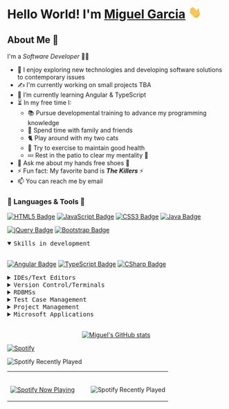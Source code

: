  <a name="summit"></a>

# Hello World! I'm [Miguel Garcia](https://github.com/miguelgarcia210)&nbsp;<img src="assets/waving-hand.gif" width="30px" alt="hi">

## About Me&nbsp;📝

I'm a *Software Developer*&nbsp;👨‍💻

- 🔭&nbsp;I enjoy exploring new technologies and developing software solutions to contemporary issues
- ✍️&nbsp;I'm currently working on small projects TBA
- 🌱&nbsp;I’m currently learning Angular & TypeScript
- ⏳&nbsp;In my free time I:
    - 📚&nbsp;Pursue developmental training to advance my programming knowledge
    - 🤟&nbsp;Spend time with family and friends
    - 🐈&nbsp;Play around with my two cats
    - 💪&nbsp;Try to exercise to maintain good health
    - 💤&nbsp;Rest in the patio to clear my mentality&nbsp;🧠
- 💭&nbsp;Ask me about my hands free shoes&nbsp;👟
- ⚡&nbsp;Fun fact: My favorite band is ***The Killers***&nbsp;⚡️
- 📫&nbsp;You can reach me by email

### 💬&nbsp;Languages & Tools&nbsp;🧰

[![HTML5 Badge](https://img.shields.io/badge/-html5-E34F26?style=for-the-badge&labelColor=F5F5DC&logo=HTML5&logoColor=E34F26)](#) [![JavaScript Badge](https://img.shields.io/badge/-javascript-F0DB4F?style=for-the-badge&labelColor=F5F5DC&logo=javascript&logoColor=F0DB4F)](#) [![CSS3 Badge](https://img.shields.io/badge/-CSS3-1572B6?style=for-the-badge&labelColor=F5F5DC&logo=css3&logoColor=1572B6)](#) [![Java Badge](https://img.shields.io/badge/-java-007396?style=for-the-badge&labelColor=F5F5DC&logo=java&logoColor=007396)](#)

[![jQuery Badge](https://img.shields.io/badge/-jquery-0769AD?style=for-the-badge&labelColor=F5F5DC&logo=jquery&logoColor=0769AD)](#) [![Bootstrap Badge](https://img.shields.io/badge/-bootstrap-7952B3?style=for-the-badge&labelColor=F5F5DC&logo=bootstrap&logoColor=7952B3)](#)

<details open>
<br>
<summary><samp>Skills in development</samp></summary>

[![Angular Badge](https://img.shields.io/badge/-angular-DD0031?style=for-the-badge&labelColor=F5F5DC&logo=angular&logoColor=DD0031)](#) [![TypeScript Badge](https://img.shields.io/badge/-typescript-3178C6?style=for-the-badge&labelColor=F5F5DC&logo=typescript&logoColor=3178C6)](#) [![CSharp Badge](https://img.shields.io/badge/-csharp-239120?style=for-the-badge&labelColor=F5F5DC&logo=csharp&logoColor=239120)](#)

</details>

<details>
<br>
<summary><samp>IDEs/Text Editors</samp></summary>

[![IntelliJ IDEA Badge](https://img.shields.io/badge/-intellij%20idea-000000?style=for-the-badge&labelColor=F5F5DC&logo=intellijidea&logoColor=000000)](#) [![Visual Studio Code Badge](https://img.shields.io/badge/-visual%20studio%20code-007ACC?style=for-the-badge&labelColor=F5F5DC&logo=visualstudiocode&logoColor=007ACC)](#) [![Visual Studio Badge](https://img.shields.io/badge/-visual%20studio-5C2D91?style=for-the-badge&labelColor=F5F5DC&logo=visualstudio&logoColor=5C2D91)](#) [![Sublime Text Badge](https://img.shields.io/badge/-sublime%20text-FF9800?style=for-the-badge&labelColor=F5F5DC&logo=sublimetext&logoColor=FF9800)](#) [![Notepad++ Badge](https://img.shields.io/badge/-notepad++-90E59A?style=for-the-badge&labelColor=F5F5DC&logo=notepadplusplus&logoColor=90E59A)](#)

</details>

<details>
<br>
<summary><samp>Version Control/Terminals</samp></summary>

[![Git Badge](https://img.shields.io/badge/-git-F05032?style=for-the-badge&labelColor=F5F5DC&logo=git&logoColor=F05032)](#) [![GitHub Badge](https://img.shields.io/badge/-github-181717?style=for-the-badge&labelColor=F5F5DC&logo=github&logoColor=181717)](#) [![Git Extensions Badge](https://img.shields.io/badge/-git%20extensions-212121?style=for-the-badge&labelColor=F5F5DC&logo=gitextensions&logoColor=212121)](#) [![Bitbucket Badge](https://img.shields.io/badge/-bitbucket-0052CC?style=for-the-badge&labelColor=F5F5DC&logo=bitbucket&logoColor=0052CC)](#) 
<!-- Badge not diplayed: badge not yet implemented on simpleicons --> 
[![Git Bash Badge](https://img.shields.io/badge/-gitbash-7BC64D?style=for-the-badge&labelColor=F5F5DC&logo=gitbash&logoColor=7BC64D)](#) [![Windows Terminal Badge](https://img.shields.io/badge/-terminal-4D4D4D?style=for-the-badge&labelColor=F5F5DC&logo=windowsterminal&logoColor=4D4D4D)](#) [![PowerShell Badge](https://img.shields.io/badge/-powershell-5391FE?style=for-the-badge&labelColor=F5F5DC&logo=powershell&logoColor=5391FE)](#)


</details>

<details>
<br>
<summary><samp>RDBMSs</samp></summary>

[![MySQL Badge](https://img.shields.io/badge/-mysql-4479A1?style=for-the-badge&labelColor=F5F5DC&logo=mysql&logoColor=4479A1)](#) [![Microsoft SQL Server Badge](https://img.shields.io/badge/-microsoft%20sql%20server-CC2927?style=for-the-badge&labelColor=F5F5DC&logo=microsoftsqlserver&logoColor=CC2927)](#) <!-- Badge not diplayed: badge not yet implemented on simpleicons --> [![Microsoft SQL Server Management Studio Badge](https://img.shields.io/badge/-mssms-FFD700?style=for-the-badge&labelColor=F5F5DC&logo=mssms&logoColor=FFD700)](#)

</details>

<details>
<br>
<summary><samp>Test Case Management</samp></summary>
<!-- Badge not diplayed: badge not yet implemented on simpleicons -->

[![TestRail Badge](https://img.shields.io/badge/-testrail-80BD5B?style=for-the-badge&labelColor=F5F5DC&logo=testrail&logoColor=80BD5B)](#)

</details>

<details>
<br>
<summary><samp>Project Management</samp></summary>

[![Jira Badge](https://img.shields.io/badge/-jira-0052CC?style=for-the-badge&labelColor=F5F5DC&logo=jira&logoColor=0052CC)](#) [![Asana Badge](https://img.shields.io/badge/-asana-EB7E73?style=for-the-badge&labelColor=F5F5DC&logo=asana&logoColor=EB7E73)](#)

</details>

<details>
<br>
<summary><samp>Microsoft Applications</samp></summary>

[![Microsoft Office Badge](https://img.shields.io/badge/-microsoft%20office-D83B01?style=for-the-badge&labelColor=F5F5DC&logo=microsoftoffice&logoColor=D83B01)](#) [![Microsoft Teams Badge](https://img.shields.io/badge/-microsoft%20teams-6264A7?style=for-the-badge&labelColor=F5F5DC&logo=microsoftteams&logoColor=6264A7)](#)

<details>
<br>
<summary><samp>Office Applications</samp></summary>

[![Microsoft Word Badge](https://img.shields.io/badge/-microsoft%20word-2B579A?style=for-the-badge&labelColor=F5F5DC&logo=microsoftword&logoColor=2B579A)](#) [![Microsoft Excel Badge](https://img.shields.io/badge/-microsoft%20excel-217346?style=for-the-badge&labelColor=F5F5DC&logo=microsoftexcel&logoColor=217346)](#) [![Microsoft PowerPoint Badge](https://img.shields.io/badge/-microsoft%20powerpoint-B7472A?style=for-the-badge&labelColor=F5F5DC&logo=microsoftpowerpoint&logoColor=B7472A)](#) [![Microsoft OneNote Badge](https://img.shields.io/badge/-microsoft%20onenote-7719AA?style=for-the-badge&labelColor=F5F5DC&logo=microsoftonenote&logoColor=7719AA)](#) [![Microsoft Outlook Badge](https://img.shields.io/badge/-microsoft%20outlook-0078D4?style=for-the-badge&labelColor=F5F5DC&logo=microsoftoutlook&logoColor=0078D4)](#) [![Microsoft SharePoint Badge](https://img.shields.io/badge/-microsoft%20sharepoint-0078D4?style=for-the-badge&labelColor=F5F5DC&logo=microsoftsharepoint&logoColor=0078D4)](#) [![Microsoft OneDrive Badge](https://img.shields.io/badge/-microsoft%20onedrive-0078D4?style=for-the-badge&labelColor=F5F5DC&logo=microsoftonedrive&logoColor=0078D4)](#)

</details>

<details>
<br>
<summary><samp>Other</samp></summary>

<!-- Badge not diplayed: badge not yet implemented on simpleicons -->
[![eOne SmartConnect Badge](https://img.shields.io/badge/-smartconnect-0078D4?style=for-the-badge&labelColor=F5F5DC&logo=smartconnect&logoColor=0078D4)](#) [![Postman Badge](https://img.shields.io/badge/-postman-FF6C37?style=for-the-badge&labelColor=F5F5DC&logo=postman&logoColor=FF6C37)](#) [![Adobe PhotoShop Badge](https://img.shields.io/badge/-adobe%20photoshop-31A8FF?style=for-the-badge&labelColor=F5F5DC&logo=adobephotoshop&logoColor=31A8FF)](#) [![Zoom Badge](https://img.shields.io/badge/-zoom-2D8CFF?style=for-the-badge&labelColor=F5F5DC&logo=zoom&logoColor=2D8CFF)](#) <!-- Badge not diplayed: badge not yet implemented on simpleicons --> [![Webex Badge](https://img.shields.io/badge/-webex-53A37D?style=for-the-badge&labelColor=F5F5DC&logo=webex&logoColor=53A37D)](#)

</details>

<!-- Closes Microsoft Applications -->
<!-- </details>
<br> -->

<div align="center">

|[Beam Me Up](#summit)|
|---|

</div>

<!-- Encapsulates button within Microsoft Applications -->
</details>
<br>

<div align="center">

[![Miguel's GitHub stats](https://github-readme-stats.vercel.app/api?username=miguelgarcia210&hide=stars,contribs&show_icons=true&title_color=2990EA&icon_color=E1BB23&bg_color=2A3040&text_color=FFFFFF&border_color=4BCE3F&custom_title=Miguel's%20GitHub%20Stats)](https://github.com/anuraghazra/github-readme-stats)

</div>

<!-- Latest snippet from Novatorem README -->
[![Spotify](https://novatorem-miguelgarcia210.vercel.app/api/spotify)](https://open.spotify.com/user/xhlo8t7hq42b1ldg086ue7dib)

<!-- Older snippet from Novatorem README -->
<!-- [<img src="https://novatorem-miguelgarcia210.vercel.app/api/spotify" alt="miguelgarcia Spotify Playing" width="350" />](https://open.spotify.com/user/xhlo8t7hq42b1ldg086ue7dib) -->

![Spotify Recently Played](https://spotify-recently-played-readme.vercel.app/api?user=xhlo8t7hq42b1ldg086ue7dib&count=5)

<table>
<tr>
<td width="50%">

&nbsp; <br> [![Spotify Now Playing](https://novatorem-miguelgarcia210.vercel.app/api/spotify)](https://open.spotify.com/user/xhlo8t7hq42b1ldg086ue7dib)

</td>
<td width="50%">

&nbsp; <br> ![Spotify Recently Played](https://spotify-recently-played-readme.vercel.app/api?user=xhlo8t7hq42b1ldg086ue7dib&count=5)

</td>
</table>

<!--
**miguelgarcia210/miguelgarcia210** is a ✨ _special_ ✨ repository because its `README.md` (this file) appears on your GitHub profile.

Here are some ideas to get you started:

- 🔭 I’m currently working on ...
- 🌱 I’m currently learning ...
- 👯 I’m looking to collaborate on ...
- 🤔 I’m looking for help with ...
- 💬 Ask me about ...
- 📫 How to reach me: ...
- 😄 Pronouns: ...
- ⚡ Fun fact: ...
-->
